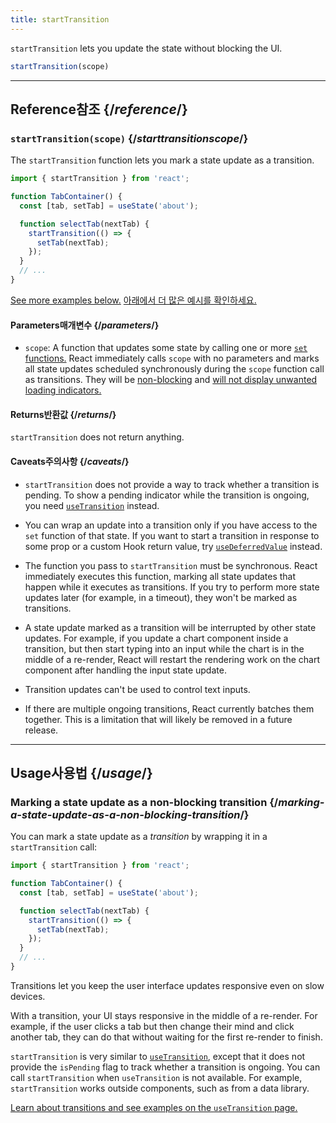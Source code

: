 ```yaml
---
title: startTransition
---
```


<Intro>

`startTransition` lets you update the state without blocking the UI.

```js
startTransition(scope)
```

</Intro>

<InlineToc />

---

## Reference<Trans>참조</Trans> {/*reference*/}

### `startTransition(scope)` {/*starttransitionscope*/}

The `startTransition` function lets you mark a state update as a transition.

```js {7,9}
import { startTransition } from 'react';

function TabContainer() {
  const [tab, setTab] = useState('about');

  function selectTab(nextTab) {
    startTransition(() => {
      setTab(nextTab);
    });
  }
  // ...
}
```

[See more examples below.](#usage)
<Trans>[아래에서 더 많은 예시를 확인하세요.](#usage)</Trans>

#### Parameters<Trans>매개변수</Trans> {/*parameters*/}

* `scope`: A function that updates some state by calling one or more [`set` functions.](/reference/react/useState#setstate) React immediately calls `scope` with no parameters and marks all state updates scheduled synchronously during the `scope` function call as transitions. They will be [non-blocking](/reference/react/useTransition#marking-a-state-update-as-a-non-blocking-transition) and [will not display unwanted loading indicators.](/reference/react/useTransition#preventing-unwanted-loading-indicators)

#### Returns<Trans>반환값</Trans> {/*returns*/}

`startTransition` does not return anything.

#### Caveats<Trans>주의사항</Trans> {/*caveats*/}

* `startTransition` does not provide a way to track whether a transition is pending. To show a pending indicator while the transition is ongoing, you need [`useTransition`](/reference/react/useTransition) instead.

* You can wrap an update into a transition only if you have access to the `set` function of that state. If you want to start a transition in response to some prop or a custom Hook return value, try [`useDeferredValue`](/reference/react/useDeferredValue) instead.

* The function you pass to `startTransition` must be synchronous. React immediately executes this function, marking all state updates that happen while it executes as transitions. If you try to perform more state updates later (for example, in a timeout), they won't be marked as transitions.

* A state update marked as a transition will be interrupted by other state updates. For example, if you update a chart component inside a transition, but then start typing into an input while the chart is in the middle of a re-render, React will restart the rendering work on the chart component after handling the input state update.

* Transition updates can't be used to control text inputs.

* If there are multiple ongoing transitions, React currently batches them together. This is a limitation that will likely be removed in a future release.

---

## Usage<Trans>사용법</Trans> {/*usage*/}

### Marking a state update as a non-blocking transition {/*marking-a-state-update-as-a-non-blocking-transition*/}

You can mark a state update as a *transition* by wrapping it in a `startTransition` call:

```js {7,9}
import { startTransition } from 'react';

function TabContainer() {
  const [tab, setTab] = useState('about');

  function selectTab(nextTab) {
    startTransition(() => {
      setTab(nextTab);
    });
  }
  // ...
}
```

Transitions let you keep the user interface updates responsive even on slow devices.

With a transition, your UI stays responsive in the middle of a re-render. For example, if the user clicks a tab but then change their mind and click another tab, they can do that without waiting for the first re-render to finish.

<Note>

`startTransition` is very similar to [`useTransition`](/reference/react/useTransition), except that it does not provide the `isPending` flag to track whether a transition is ongoing. You can call `startTransition` when `useTransition` is not available. For example, `startTransition` works outside components, such as from a data library.

[Learn about transitions and see examples on the `useTransition` page.](/reference/react/useTransition)

</Note>
